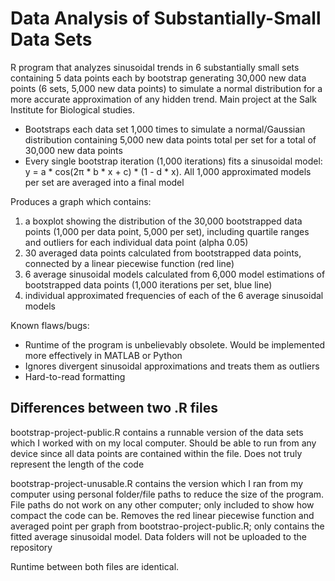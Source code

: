 # Data Analysis of Substantially-Small Data Sets
R program that analyzes sinusoidal trends in 6 substantially small sets containing 5 data points each by bootstrap generating 30,000 new data points (6 sets, 5,000 new data points) to simulate a normal distribution for a more accurate approximation of any hidden trend.  Main project at the Salk Institute for Biological studies.

- Bootstraps each data set 1,000 times to simulate a normal/Gaussian distribution containing 5,000 new data points total per set for a total of 30,000 new data points
- Every single bootstrap iteration (1,000 iterations) fits a sinusoidal model: y = a * cos(2π * b * x + c) * (1 - d * x).  All 1,000 approximated models per set are averaged into a final model

Produces a graph which contains:
1. a boxplot showing the distribution of the 30,000 bootstrapped data points (1,000 per data point, 5,000 per set), including quartile ranges and outliers for each individual data point (alpha 0.05)
2. 30 averaged data points calculated from bootstrapped data points, connected by a linear piecewise function (red line)
3. 6 average sinusoidal models calculated from 6,000 model estimations of bootstrapped data points (1,000 iterations per set, blue line)
4. individual approximated frequencies of each of the 6 average sinusoidal models 

Known flaws/bugs:
- Runtime of the program is unbelievably obsolete.  Would be implemented more effectively in MATLAB or Python
- Ignores divergent sinusoidal approximations and treats them as outliers
- Hard-to-read formatting

## Differences between two .R files
bootstrap-project-public.R contains a runnable version of the data sets which I worked with on my local computer.  Should be able to run from any device since all data points are contained within the file.  Does not truly represent the length of the code

bootstrap-project-unusable.R contains the version which I ran from my computer using personal folder/file paths to reduce the size of the program.  File paths do not work on any other computer; only included to show how compact the code can be.  Removes the red linear piecewise function and averaged point per graph from bootstrao-project-public.R; only contains the fitted average sinusoidal model.  Data folders will not be uploaded to the repository

Runtime between both files are identical.
